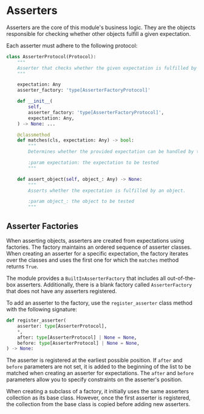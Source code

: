 # Asserters

Asserters are the core of this module's business logic. They are the objects responsible for checking whether other objects fulfill a given expectation.

Each asserter must adhere to the following protocol:

```python
class AsserterProtocol(Protocol):
    """
    Asserter that checks whether the given expectation is fulfilled by an object.
    """

    expectation: Any
    asserter_factory: 'type[AsserterFactoryProtocol]'

    def __init__(
        self,
        asserter_factory: 'type[AsserterFactoryProtocol]',
        expectation: Any,
    ) -> None: ...

    @classmethod
    def matches(cls, expectation: Any) -> bool:
        """
        Determines whether the provided expectation can be handled by this asserter.

        :param expectation: the expectation to be tested
        """

    def assert_object(self, object_: Any) -> None:
        """
        Asserts whether the expectation is fulfilled by an object.

        :param object_: the object to be tested
        """
```

## Asserter Factories

When asserting objects, asserters are created from expectations using factories. The factory maintains an ordered sequence of asserter classes. When creating an asserter for a specific expectation, the factory iterates over the classes and uses the first one for which the `matches` method returns `True`.

The module provides a `BuiltInAsserterFactory` that includes all out-of-the-box asserters. Additionally, there is a blank factory called `AsserterFactory` that does not have any asserters registered.

To add an asserter to the factory, use the `register_asserter` class method with the following signature:

```python
def register_asserter(
    asserter: type[AsserterProtocol],
    *,
    after: type[AsserterProtocol] | None = None,
    before: type[AsserterProtocol] | None = None,
) -> None:
```

The asserter is registered at the earliest possible position. If `after` and `before` parameters are not set, it is added to the beginning of the list to be matched when creating an asserter for expectations. The `after` and `before` parameters allow you to specify constraints on the asserter's position.

When creating a subclass of a factory, it initially uses the same asserters collection as its base class. However, once the first asserter is registered, the collection from the base class is copied before adding new asserters.
